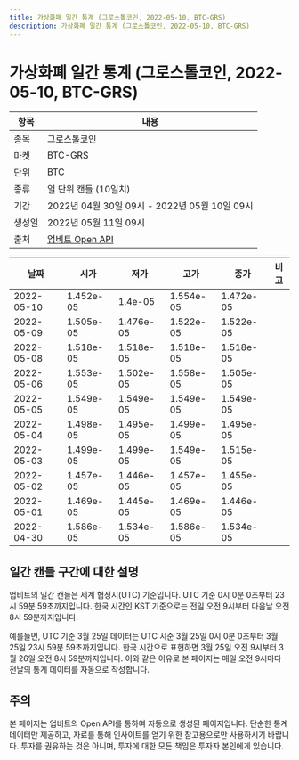```yaml
---
title: 가상화폐 일간 통계 (그로스톨코인, 2022-05-10, BTC-GRS)
description: 가상화폐 일간 통계 (그로스톨코인, 2022-05-10, BTC-GRS)
---
```



가상화폐 일간 통계 (그로스톨코인, 2022-05-10, BTC-GRS)
===

|항목|내용|
|--|--|
|종목|그로스톨코인|
|마켓|BTC-GRS|
|단위|BTC|
|종류|일 단위 캔들 (10일치)|
|기간|2022년 04월 30일 09시 - 2022년 05월 10일 09시|
|생성일|2022년 05월 11일 09시|
|출처|[업비트 Open API](https://docs.upbit.com)|


|날짜|시가|저가|고가|종가|비고|
|--|--|--|--|--|--|
|2022-05-10|1.452e-05|1.4e-05|1.554e-05|1.472e-05|    |
|2022-05-09|1.505e-05|1.476e-05|1.522e-05|1.522e-05|    |
|2022-05-08|1.518e-05|1.518e-05|1.518e-05|1.518e-05|    |
|2022-05-06|1.553e-05|1.502e-05|1.558e-05|1.505e-05|    |
|2022-05-05|1.549e-05|1.549e-05|1.549e-05|1.549e-05|    |
|2022-05-04|1.498e-05|1.495e-05|1.499e-05|1.495e-05|    |
|2022-05-03|1.499e-05|1.499e-05|1.549e-05|1.515e-05|    |
|2022-05-02|1.457e-05|1.446e-05|1.457e-05|1.455e-05|    |
|2022-05-01|1.469e-05|1.445e-05|1.469e-05|1.446e-05|    |
|2022-04-30|1.586e-05|1.534e-05|1.586e-05|1.534e-05|    |


일간 캔들 구간에 대한 설명
---


업비트의 일간 캔들은 세계 협정시(UTC) 기준입니다. 
UTC 기준 0시 0분 0초부터 23시 59분 59초까지입니다. 
한국 시간인 KST 기준으로는 전일 오전 9시부터 다음날 오전 8시 59분까지입니다. 


예를들면, UTC 기준 3월 25일 데이터는 UTC 시준 3월 25일 0시 0분 0초부터 3월 25일 23시 59분 59초까지입니다. 
한국 시간으로 표현하면 3월 25일 오전 9시부터 3월 26일 오전 8시 59분까지입니다. 
이와 같은 이유로 본 페이지는 매일 오전 9시마다 전날의 통계 데이터를 자동으로 작성합니다. 


주의
---


본 페이지는 업비트의 Open API를 통하여 자동으로 생성된 페이지입니다. 
단순한 통계 데이터만 제공하고, 자료를 통해 인사이트를 얻기 위한 참고용으로만 사용하시기 바랍니다. 
투자를 권유하는 것은 아니며, 투자에 대한 모든 책임은 투자자 본인에게 있습니다. 
